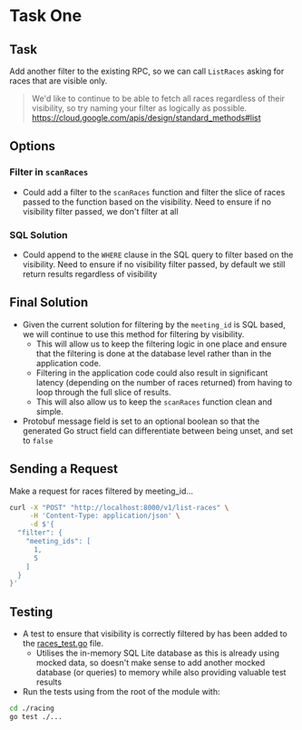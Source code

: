 # Task One
## Task
Add another filter to the existing RPC, so we can call `ListRaces` asking for races that are visible only.
> We'd like to continue to be able to fetch all races regardless of their visibility, so try naming your filter as logically as possible. https://cloud.google.com/apis/design/standard_methods#list

## Options
### Filter in `scanRaces`
- Could add a filter to the `scanRaces` function and filter the slice of races passed to the function based on the visibility. Need to ensure if no visibility filter passed, we don't filter at all

### SQL Solution
- Could append to the `WHERE` clause in the SQL query to filter based on the visibility. Need to ensure if no visibility filter passed, by default we still return results regardless of visibility

## Final Solution
- Given the current solution for filtering by the `meeting_id` is SQL based, we will continue to use this method for filtering by visibility.
  - This will allow us to keep the filtering logic in one place and ensure that the filtering is done at the database level rather than in the application code.
  - Filtering in the application code could also result in significant latency (depending on the number of races returned) from having to loop through the full slice of results.
  - This will also allow us to keep the `scanRaces` function clean and simple.
- Protobuf message field is set to an optional boolean so that the generated Go struct field can differentiate between being unset, and set to `false`

## Sending a Request
Make a request for races filtered by meeting_id...

```bash
curl -X "POST" "http://localhost:8000/v1/list-races" \
     -H 'Content-Type: application/json' \
     -d $'{
  "filter": {
    "meeting_ids": [
      1,
      5
    ]
  }
}'
```

## Testing
- A test to ensure that visibility is correctly filtered by has been added to the [races_test.go](racing/db/races_test.go) file.
  - Utilises the in-memory SQL Lite database as this is already using mocked data, so doesn't make sense to add another mocked database (or queries) to memory while also providing valuable test results
- Run the tests using from the root of the module with:
```bash 
cd ./racing
go test ./...
```